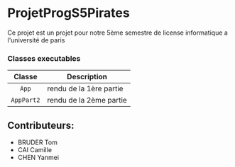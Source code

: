 # ProjetProgS5Pirates
Ce projet est un projet pour notre 5ème semestre de license informatique a l'université de paris

### Classes executables
| Classe | Description |
| :---: | --- |
|`App`      | rendu de la 1ère partie|
|`AppPart2` | rendu de la 2ème partie|


## Contributeurs:
- BRUDER Tom
- CAI Camille
- CHEN Yanmei
